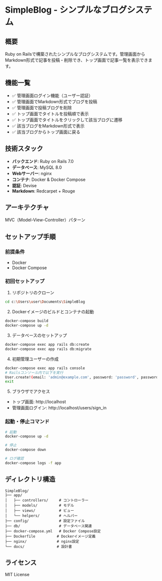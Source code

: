 # SimpleBlog - シンプルなブログシステム

## 概要
Ruby on Railsで構築されたシンプルなブログシステムです。管理画面からMarkdown形式で記事を投稿・削除でき、トップ画面で記事一覧を表示できます。

## 機能一覧
- ✅ 管理画面ログイン機能（ユーザー認証）
- ✅ 管理画面でMarkdown形式でブログを投稿
- ✅ 管理画面で投稿ブログを削除
- ✅ トップ画面でタイトルを投稿順で表示
- ✅ トップ画面でタイトルをクリックして該当ブログに遷移
- ✅ 該当ブログをMarkdown形式で表示
- ✅ 該当ブログからトップ画面に戻る

## 技術スタック
- **バックエンド**: Ruby on Rails 7.0
- **データベース**: MySQL 8.0
- **Webサーバー**: nginx
- **コンテナ**: Docker & Docker Compose
- **認証**: Devise
- **Markdown**: Redcarpet + Rouge

## アーキテクチャ
MVC（Model-View-Controller）パターン

## セットアップ手順

### 前提条件
- Docker
- Docker Compose

### 初回セットアップ

1. リポジトリのクローン
```bash
cd c:\Users\user\Documents\SimpleBlog
```

2. Dockerイメージのビルドとコンテナの起動
```bash
docker-compose build
docker-compose up -d
```

3. データベースのセットアップ
```bash
docker-compose exec app rails db:create
docker-compose exec app rails db:migrate
```

4. 初期管理ユーザーの作成
```bash
docker-compose exec app rails console
# Railsコンソール内で以下を実行
User.create!(email: 'admin@example.com', password: 'password', password_confirmation: 'password')
exit
```

5. ブラウザでアクセス
- トップ画面: http://localhost
- 管理画面ログイン: http://localhost/users/sign_in

### 起動・停止コマンド

```bash
# 起動
docker-compose up -d

# 停止
docker-compose down

# ログ確認
docker-compose logs -f app
```

## ディレクトリ構造
```
SimpleBlog/
├── app/
│   ├── controllers/     # コントローラー
│   ├── models/          # モデル
│   ├── views/           # ビュー
│   └── helpers/         # ヘルパー
├── config/              # 設定ファイル
├── db/                  # データベース関連
├── docker-compose.yml   # Docker Compose設定
├── Dockerfile          # Dockerイメージ定義
├── nginx/              # nginx設定
└── docs/               # 設計書
```

## ライセンス
MIT License
